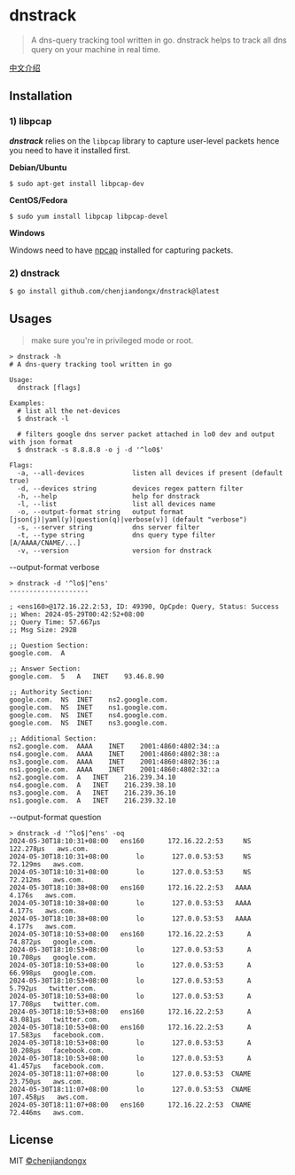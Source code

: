 # dnstrack

> A dns-query tracking tool written in go. dnstrack helps to track all dns query on your machine in real time.

[中文介绍](./README-CN.md)

## Installation

### 1) libpcap

***dnstrack*** relies on the `libpcap` library to capture user-level packets hence you need to have it installed first.

**Debian/Ubuntu**
```shell
$ sudo apt-get install libpcap-dev
```

**CentOS/Fedora**
```shell
$ sudo yum install libpcap libpcap-devel
```

**Windows**

Windows need to have [npcap](https://nmap.org/npcap/) installed for capturing packets.

### 2) dnstrack

```bash
$ go install github.com/chenjiandongx/dnstrack@latest
```

## Usages

> make sure you're in privileged mode or root.

```shell
> dnstrack -h
# A dns-query tracking tool written in go

Usage:
  dnstrack [flags]

Examples:
  # list all the net-devices
  $ dnstrack -l

  # filters google dns server packet attached in lo0 dev and output with json format
  $ dnstrack -s 8.8.8.8 -o j -d '^lo0$'

Flags:
  -a, --all-devices            listen all devices if present (default true)
  -d, --devices string         devices regex pattern filter
  -h, --help                   help for dnstrack
  -l, --list                   list all devices name
  -o, --output-format string   output format [json(j)|yaml(y)|question(q)|verbose(v)] (default "verbose")
  -s, --server string          dns server filter
  -t, --type string            dns query type filter [A/AAAA/CNAME/...]
  -v, --version                version for dnstrack
```

--output-format verbose
```shell
> dnstrack -d '^lo$|^ens'
--------------------

; <ens160>@172.16.22.2:53, ID: 49390, OpCpde: Query, Status: Success
;; When: 2024-05-29T00:42:52+08:00
;; Query Time: 57.667µs
;; Msg Size: 292B

;; Question Section:
google.com.	 A

;; Answer Section:
google.com.	 5	 A	 INET	 93.46.8.90

;; Authority Section:
google.com.	 NS	 INET	 ns2.google.com.
google.com.	 NS	 INET	 ns1.google.com.
google.com.	 NS	 INET	 ns4.google.com.
google.com.	 NS	 INET	 ns3.google.com.

;; Additional Section:
ns2.google.com.	 AAAA	 INET	 2001:4860:4802:34::a
ns4.google.com.	 AAAA	 INET	 2001:4860:4802:38::a
ns3.google.com.	 AAAA	 INET	 2001:4860:4802:36::a
ns1.google.com.	 AAAA	 INET	 2001:4860:4802:32::a
ns2.google.com.	 A	 INET	 216.239.34.10
ns4.google.com.	 A	 INET	 216.239.38.10
ns3.google.com.	 A	 INET	 216.239.36.10
ns1.google.com.	 A	 INET	 216.239.32.10
```

--output-format question
```shell
> dnstrack -d '^lo$|^ens' -oq
2024-05-30T18:10:31+08:00	ens160	    172.16.22.2:53	   NS	122.278µs	aws.com.
2024-05-30T18:10:31+08:00	    lo	     127.0.0.53:53	   NS	 72.129ms	aws.com.
2024-05-30T18:10:31+08:00	    lo	     127.0.0.53:53	   NS	 72.212ms	aws.com.
2024-05-30T18:10:38+08:00	ens160	    172.16.22.2:53	 AAAA	   4.176s	aws.com.
2024-05-30T18:10:38+08:00	    lo	     127.0.0.53:53	 AAAA	   4.177s	aws.com.
2024-05-30T18:10:38+08:00	    lo	     127.0.0.53:53	 AAAA	   4.177s	aws.com.
2024-05-30T18:10:53+08:00	ens160	    172.16.22.2:53	    A	 74.872µs	google.com.
2024-05-30T18:10:53+08:00	    lo	     127.0.0.53:53	    A	 10.708µs	google.com.
2024-05-30T18:10:53+08:00	    lo	     127.0.0.53:53	    A	 66.998µs	google.com.
2024-05-30T18:10:53+08:00	    lo	     127.0.0.53:53	    A	  5.792µs	twitter.com.
2024-05-30T18:10:53+08:00	    lo	     127.0.0.53:53	    A	 17.708µs	twitter.com.
2024-05-30T18:10:53+08:00	ens160	    172.16.22.2:53	    A	 43.081µs	twitter.com.
2024-05-30T18:10:53+08:00	ens160	    172.16.22.2:53	    A	 17.583µs	facebook.com.
2024-05-30T18:10:53+08:00	    lo	     127.0.0.53:53	    A	 10.208µs	facebook.com.
2024-05-30T18:10:53+08:00	    lo	     127.0.0.53:53	    A	 41.457µs	facebook.com.
2024-05-30T18:11:07+08:00	    lo	     127.0.0.53:53	CNAME	 23.750µs	aws.com.
2024-05-30T18:11:07+08:00	    lo	     127.0.0.53:53	CNAME	107.458µs	aws.com.
2024-05-30T18:11:07+08:00	ens160	    172.16.22.2:53	CNAME	 72.446ms	aws.com.
```

## License

MIT [©chenjiandongx](https://github.com/chenjiandongx)

